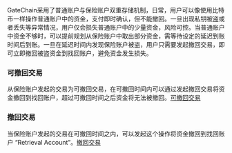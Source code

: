 GateChain采用了普通账户与保险账户双重存储机制，日常，用户可以像使用比特币一样操作普通账户中的资金，支付即时确认，但不能撤回。一旦出现私钥被盗或者丢失等异常情况，用户仅会损失普通账户中的少量资金，风险可控。当普通账户中资金不够时，可以提前规划从保险账户中取出部分资金，需等待设定的延迟到账时间后到账。一旦在延迟时间内发现保险账户被盗，用户只需要发起撤回交易，即可立即撤回被盗资金到找回账户，避免资金发生损失。
 
 
### 可撤回交易
从保险账户发起的交易为可撤回交易，在可撤回时间内可以通过发起撤回交易将资金撤回到找回账户，超过可撤回时间之后资金将无法被撤回。[可撤回交易](../../../developers/cli/revocable-tx/index.md)


### 撤回交易
当保险账户发起的交易在可撤回时间之内，可以发起这个操作将资金撤回到找回账户 “Retrieval Account”。[撤回交易](../../../developers/cli/revocable-tx/index.md#撤回可撤回交易)